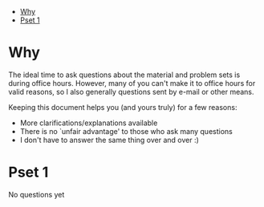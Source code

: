   - [Why](#sec-1)
  - [Pset 1](#sec-2)

# Why<a id="sec-1"></a>

The ideal time to ask questions about the material and problem sets is during office hours. However, many of you can't make it to office hours for valid reasons, so I also generally questions sent by e-mail or other means.

Keeping this document helps you (and yours truly) for a few reasons:

-   More clarifications/explanations available
-   There is no \`unfair advantage' to those who ask many questions
-   I don't have to answer the same thing over and over :)

# Pset 1<a id="sec-2"></a>

No questions yet

